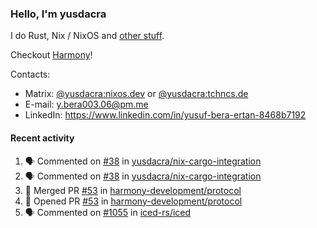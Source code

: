 ### Hello, I'm yusdacra

I do Rust, Nix / NixOS and [other stuff](https://yusdacra.gitlab.io/about).

Checkout [Harmony](https://github.com/harmony-development)!

Contacts:
- Matrix: [@yusdacra:nixos.dev](https://matrix.to/#/@yusdacra:nixos.dev) or [@yusdacra:tchncs.de](https://matrix.to/#/@yusdacra:tchncs.de)
- E-mail: y.bera003.06@pm.me
- LinkedIn: https://www.linkedin.com/in/yusuf-bera-ertan-8468b7192

#### Recent activity

<!--START_SECTION:activity-->
1. 🗣 Commented on [#38](https://github.com/yusdacra/nix-cargo-integration/issues/38) in [yusdacra/nix-cargo-integration](https://github.com/yusdacra/nix-cargo-integration)
2. 🗣 Commented on [#38](https://github.com/yusdacra/nix-cargo-integration/issues/38) in [yusdacra/nix-cargo-integration](https://github.com/yusdacra/nix-cargo-integration)
3. 🎉 Merged PR [#53](https://github.com/harmony-development/protocol/pull/53) in [harmony-development/protocol](https://github.com/harmony-development/protocol)
4. 💪 Opened PR [#53](https://github.com/harmony-development/protocol/pull/53) in [harmony-development/protocol](https://github.com/harmony-development/protocol)
5. 🗣 Commented on [#1055](https://github.com/iced-rs/iced/issues/1055) in [iced-rs/iced](https://github.com/iced-rs/iced)
<!--END_SECTION:activity-->
